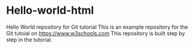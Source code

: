 # Hello-world-html
Hello World repository for Git tutorial This is an example repository for the Git tutoial on https://www.w3schools.com
This repository is built step by step in the tutorial.
